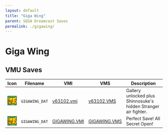 ```yaml
---
layout: default
title: "Giga Wing"
parent: SEGA Dreamcast Saves
permalink: ./gigawing/
---
```

# Giga Wing

## VMU Saves

| Icon | Filename | VMI | VMS | Description |
|------|----------|-----|-----|-------------|
| ![Giga Wing](../icons/GIGAWING_DAT.GIF) | `GIGAWING_DAT` | [v63102.vmi](v63102.vmi) | [v63102.VMS](v63102.VMS) | Gallery unlocked plus Shinnosuke's hidden Stranger air fighter.  |
| ![Giga Wing](../icons/GIGAWING_DAT.GIF) | `GIGAWING_DAT` | [GIGAWING.VMI](GIGAWING.VMI) | [GIGAWING.VMS](GIGAWING.VMS) | Perfect Save! All Secret Open! |
